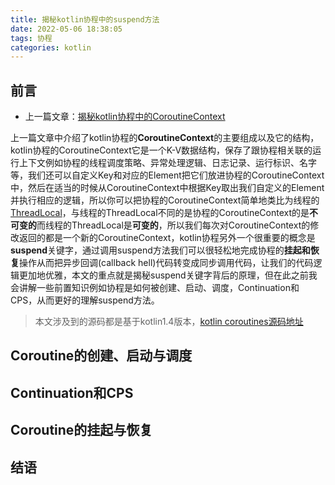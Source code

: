 ```yaml
---
title: 揭秘kotlin协程中的suspend方法
date: 2022-05-06 18:38:05
tags: 协程
categories: kotlin
---
```


## 前言

- 上一篇文章：[揭秘kotlin协程中的CoroutineContext](https://juejin.cn/post/6926695962354122765#heading-0)

上一篇文章中介绍了kotlin协程的**CoroutineContext**的主要组成以及它的结构，kotlin协程的CoroutineContext它是一个K-V数据结构，保存了跟协程相关联的运行上下文例如协程的线程调度策略、异常处理逻辑、日志记录、运行标识、名字等，我们还可以自定义Key和对应的Element把它们放进协程的CoroutineContext中，然后在适当的时候从CoroutineContext中根据Key取出我们自定义的Element并执行相应的逻辑，所以你可以把协程的CoroutineContext简单地类比为线程的[ThreadLocal](https://blog.csdn.net/Rain_9155/article/details/103447399)，与线程的ThreadLocal不同的是协程的CoroutineContext的是**不可变的**而线程的ThreadLocal是**可变的**，所以我们每次对CoroutineContext的修改返回的都是一个新的CoroutineContext，kotlin协程另外一个很重要的概念是**suspend**关键字，通过调用suspend方法我们可以很轻松地完成协程的**挂起和恢复**操作从而把异步回调(callback hell)代码转变成同步调用代码，让我们的代码逻辑更加地优雅，本文的重点就是揭秘suspend关键字背后的原理，但在此之前我会讲解一些前置知识例如协程是如何被创建、启动、调度，Continuation和CPS，从而更好的理解suspend方法。

> 本文涉及到的源码都是基于kotlin1.4版本，[kotlin coroutines源码地址](https://github.com/Kotlin/kotlinx.coroutines)

## Coroutine的创建、启动与调度











## Continuation和CPS



## Coroutine的挂起与恢复



## 结语









